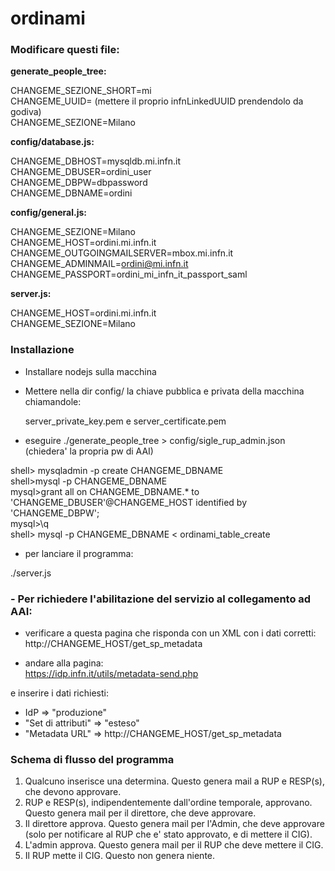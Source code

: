 # ordinami

### Modificare questi file: 

**generate_people_tree:**

 CHANGEME_SEZIONE_SHORT=mi  
 CHANGEME_UUID= (mettere il proprio infnLinkedUUID prendendolo da godiva)  
 CHANGEME_SEZIONE=Milano  

**config/database.js:**

 CHANGEME_DBHOST=mysqldb.mi.infn.it  
 CHANGEME_DBUSER=ordini_user  
 CHANGEME_DBPW=dbpassword  
 CHANGEME_DBNAME=ordini

**config/general.js:**

 CHANGEME_SEZIONE=Milano  
 CHANGEME_HOST=ordini.mi.infn.it  
 CHANGEME_OUTGOINGMAILSERVER=mbox.mi.infn.it  
 CHANGEME_ADMINMAIL=ordini@mi.infn.it  
 CHANGEME_PASSPORT=ordini_mi_infn_it_passport_saml

**server.js:**

 CHANGEME_HOST=ordini.mi.infn.it  
 CHANGEME_SEZIONE=Milano

### Installazione

- Installare nodejs sulla macchina  
- Mettere nella dir config/ la chiave pubblica e privata della macchina chiamandole:
  
  server_private_key.pem e server_certificate.pem 
 
- eseguire ./generate_people_tree > config/sigle_rup_admin.json (chiedera' la propria pw di AAI)

shell> mysqladmin -p create CHANGEME_DBNAME  
shell>mysql -p CHANGEME_DBNAME  
mysql>grant all on CHANGEME_DBNAME.* to 'CHANGEME_DBUSER'@CHANGEME_HOST identified by 'CHANGEME_DBPW';  
mysql>\q  
shell> mysql -p CHANGEME_DBNAME < ordinami_table_create 

- per lanciare il programma:
 
./server.js  

### - Per richiedere l'abilitazione del servizio al collegamento ad AAI:
 * verificare a questa pagina che risponda con un XML con i dati corretti:  
 http://CHANGEME_HOST/get_sp_metadata

* andare alla pagina:  
https://idp.infn.it/utils/metadata-send.php

e inserire i dati richiesti:
 - IdP => "produzione"
 - "Set di attributi" => "esteso"
 - "Metadata URL" => http://CHANGEME_HOST/get_sp_metadata

### Schema di flusso del programma

1. Qualcuno inserisce una determina. Questo genera mail a RUP e RESP(s), che devono approvare.
2. RUP e RESP(s), indipendentemente dall'ordine temporale, approvano. Questo genera mail per il direttore, che deve approvare.
3. Il direttore approva. Questo genera mail per l'Admin, che deve approvare (solo per notificare al RUP che e' stato approvato, e di mettere il CIG).
4. L'admin approva. Questo genera mail per il RUP che deve mettere il CIG.
5. Il RUP mette il CIG. Questo non genera niente.


